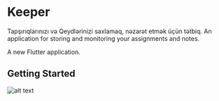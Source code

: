 # Keeper

Tapşırıqlarınızı və Qeydlərinizi saxlamaq, nəzarət etmək üçün tətbiq.
An application for storing and monitoring your assignments and notes.

A new Flutter application.

## Getting Started
![alt text](https://cdn.pixabay.com/photo/2020/06/29/11/58/sheep-5352474_1280.jpg "Screens")
